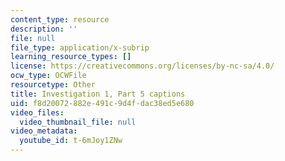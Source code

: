 ```yaml
---
content_type: resource
description: ''
file: null
file_type: application/x-subrip
learning_resource_types: []
license: https://creativecommons.org/licenses/by-nc-sa/4.0/
ocw_type: OCWFile
resourcetype: Other
title: Investigation 1, Part 5 captions
uid: f8d20072-882e-491c-9d4f-dac38ed5e680
video_files:
  video_thumbnail_file: null
video_metadata:
  youtube_id: t-6mJoy1ZNw
---
```

